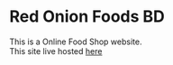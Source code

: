<h1>Red Onion Foods BD</h1>
This is a Online Food Shop website.<br>
This site live hosted <a href='https://red-onion-foods-bd-2021.web.app/'>here</a>
